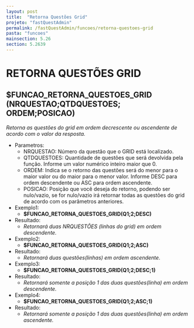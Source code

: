 ```yaml
---
layout: post
title:  "Retorna Questões Grid"
projeto: "fastQuestAdmin"
permalink: /fastQuestAdmin/funcoes/retorna-questoes-grid
pasta: "funcoes"
mainsection: 5.26
section: 5.2639
---	
```

# RETORNA QUESTÕES GRID

## $FUNCAO_RETORNA_QUESTOES_GRID (NRQUESTAO;QTDQUESTOES; ORDEM;POSICAO)

*Retorna as questões do grid em ordem decrescente ou ascendente de acordo com o valor da resposta.*

- Parametros: 
    - NRQUESTAO: Número da questão que o GRID está localizado.
    - QTDQUESTOES: Quantidade de questões que será devolvida pela função. Informe um valor numérico inteiro maior que 0.
    - ORDEM: Indica se o retorno das questões será do menor para o maior valor ou do maior para o menor valor. Informe DESC  para ordem descendente ou ASC para ordem ascendente.
    - POSICAO: Posição que você deseja do retorno, podendo ser nulo/vazio, se for nulo/vazio irá retornar todas as questões do grid de acordo com os parâmetros anteriores.
- Exemplo1:
    - **$FUNCAO_RETORNA_QUESTOES_GRID(Q1;2;DESC)**
- Resultado:
    - *Retornará duas NRQUESTÕES (linhas do grid) em ordem descendente.*
- Exemplo2:
    - **$FUNCAO_RETORNA_QUESTOES_GRID(Q1;2;ASC)**
- Resultado:
    - *Retornará duas questões(linhas) em ordem ascendente.*
- Exemplo3:
    - **$FUNCAO_RETORNA_QUESTOES_GRID(Q1;2;DESC;1)**
- Resultado:
    - *Retornará somente a posição 1 das duas questões(linha) em ordem descendente.*
- Exemplo4:
    - **$FUNCAO_RETORNA_QUESTOES_GRID(Q1;2;ASC;1)**
- Resultado:
    - *Retornará somente a posição 1 das duas questões(linha) em ordem ascendente.*